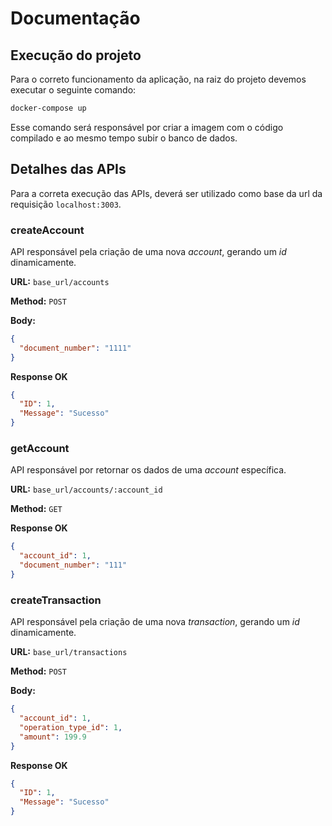 # Documentação

## Execução do projeto

Para o correto funcionamento da aplicação, na raiz do projeto devemos executar o seguinte comando:

```sh
docker-compose up
```

Esse comando será responsável por criar a imagem com o código compilado e ao mesmo tempo subir o banco de dados.

## Detalhes das APIs

Para a correta execução das APIs, deverá ser utilizado como base da url da requisição `localhost:3003`.

### createAccount

API responsável pela criação de uma nova _account_, gerando um _id_ dinamicamente.

**URL:** `base_url/accounts`

**Method:** `POST`

**Body:**

```json
{
  "document_number": "1111"
}
```

**Response OK**

```json
{
  "ID": 1,
  "Message": "Sucesso"
}
```

### getAccount

API responsável por retornar os dados de uma _account_ específica.

**URL:** `base_url/accounts/:account_id`

**Method:** `GET`

**Response OK**

```json
{
  "account_id": 1,
  "document_number": "111"
}
```

### createTransaction

API responsável pela criação de uma nova _transaction_, gerando um _id_ dinamicamente.

**URL:** `base_url/transactions`

**Method:** `POST`

**Body:**

```json
{
  "account_id": 1,
  "operation_type_id": 1,
  "amount": 199.9
}
```

**Response OK**

```json
{
  "ID": 1,
  "Message": "Sucesso"
}
```
